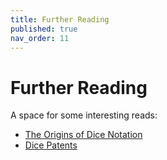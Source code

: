 ```yaml
---
title: Further Reading
published: true
nav_order: 11
---
```


# Further Reading

A space for some interesting reads:

- [The Origins of Dice Notation](http://playingattheworld.blogspot.com/2013/08/the-origins-of-dice-notation.html)
- [Dice Patents](http://www.dicecollector.com/DICEINFO_PATENTS.html)